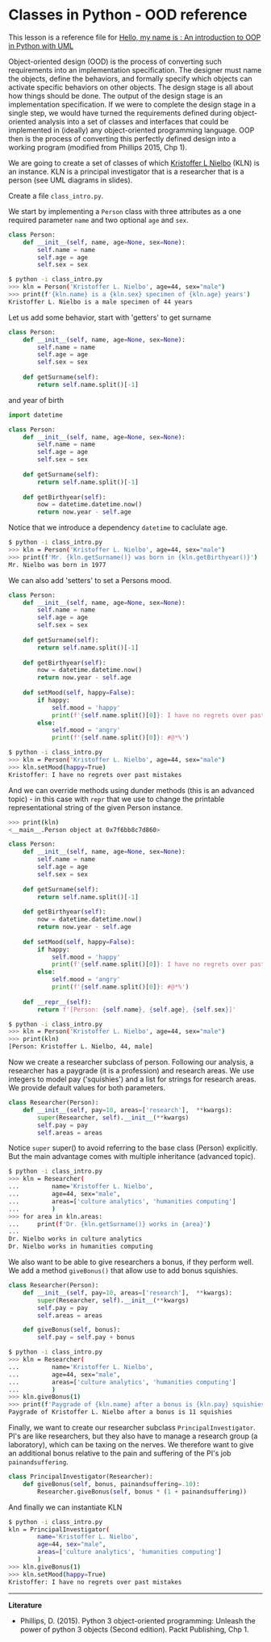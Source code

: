 # Classes in Python - OOD reference #

This lesson is a reference file for [Hello, my name is <name>: An introduction to OOP in Python with UML](https://github.com/CHCAA-EDUX/Programming-for-the-Humanities-E21/blob/main/slides/pfth_21e_07.pdf)

Object-oriented design (OOD) is the process of converting such requirements into an implementation specification. The designer must name the objects, define the behaviors, and formally specify which objects can activate specific behaviors on other objects. The design stage is all about how things should be done. The output of the design stage is an implementation specification. If we were to complete the design stage in a single step, we would have turned the requirements defined during object-oriented analysis into a set of classes and interfaces that could be implemented in (ideally) any object-oriented programming language. OOP then is the process of converting this perfectly defined design into a working program (modified from Phillips 2015, Chp 1).

We are going to create a set of classes of which [Kristoffer L Nielbo](https://pure.au.dk/portal/en/persons/kristoffer-laigaard-nielbo(aef8887c-d4e9-4270-9031-1a15553f5590).html) (KLN) is an instance. KLN is a principal investigator that is a researcher that is a person (see UML diagrams in slides).

Create a file `class_intro.py`.

We start by implementing a `Person` class with three attributes as a one required parameter `name` and two optional `age` and `sex`.

```py
class Person:
    def __init__(self, name, age=None, sex=None):
        self.name = name
        self.age = age
        self.sex = sex
```

```sh
$ python -i class_intro.py
>>> kln = Person('Kristoffer L. Nielbo', age=44, sex="male")
>>> print(f'{kln.name} is a {kln.sex} specimen of {kln.age} years')
Kristoffer L. Nielbo is a male specimen of 44 years
```

Let us add some behavior, start with 'getters' to get surname 

```py
class Person:
    def __init__(self, name, age=None, sex=None):
        self.name = name
        self.age = age
        self.sex = sex
    
    def getSurname(self):
        return self.name.split()[-1]
```

and year of birth

```py
import datetime

class Person:
    def __init__(self, name, age=None, sex=None):
        self.name = name
        self.age = age
        self.sex = sex
    
    def getSurname(self):
        return self.name.split()[-1]
    
    def getBirthyear(self):
        now = datetime.datetime.now()
        return now.year - self.age
```

Notice that we introduce a dependency `datetime` to caclulate age.

```sh
$ python -i class_intro.py
>>> kln = Person('Kristoffer L. Nielbo', age=44, sex="male")
>>> print(f'Mr. {kln.getSurname()} was born in {kln.getBirthyear()}')
Mr. Nielbo was born in 1977
```

We can also add 'setters' to set a Persons mood.

```py
class Person:
    def __init__(self, name, age=None, sex=None):
        self.name = name
        self.age = age
        self.sex = sex
    
    def getSurname(self):
        return self.name.split()[-1]
    
    def getBirthyear(self):
        now = datetime.datetime.now()
        return now.year - self.age
    
    def setMood(self, happy=False):
        if happy:
            self.mood = 'happy'
            print(f'{self.name.split()[0]}: I have no regrets over past mistakes')
        else:
            self.mood = 'angry'
            print(f'{self.name.split()[0]}: #@*%')
```


```sh
$ python -i class_intro.py
>>> kln = Person('Kristoffer L. Nielbo', age=44, sex="male")
>>> kln.setMood(happy=True)
Kristoffer: I have no regrets over past mistakes
```

And we can override methods using dunder methods (this is an advanced topic) - in this case with `repr` that we use to change the printable representational string of the given Person instance.

```sh
>>> print(kln)
<__main__.Person object at 0x7f6bb8c7d860>
```

```py
class Person:
    def __init__(self, name, age=None, sex=None):
        self.name = name
        self.age = age
        self.sex = sex
    
    def getSurname(self):
        return self.name.split()[-1]
    
    def getBirthyear(self):
        now = datetime.datetime.now()
        return now.year - self.age
    
    def setMood(self, happy=False):
        if happy:
            self.mood = 'happy'
            print(f'{self.name.split()[0]}: I have no regrets over past mistakes')
        else:
            self.mood = 'angry'
            print(f'{self.name.split()[0]}: #@*%')
        
    def __repr__(self):
        return f'[Person: {self.name}, {self.age}, {self.sex}]'
```

```sh
$ python -i class_intro.py
>>> kln = Person('Kristoffer L. Nielbo', age=44, sex="male")
>>> print(kln)
[Person: Kristoffer L. Nielbo, 44, male]
```

Now we create a researcher subclass of person. Following our analysis, a researcher has a paygrade (it is a profession) and research areas. We use integers to model pay ('squishies') and a list for strings for research areas. We provide default values for both parameters.

```py
class Researcher(Person):
    def __init__(self, pay=10, areas=['research'],  **kwargs):
        super(Researcher, self).__init__(**kwargs)
        self.pay = pay
        self.areas = areas
```

Notice `super` super() to avoid referring to the base class (Person) explicitly. But the main advantage comes with multiple inheritance (advanced topic).

```sh
$ python -i class_intro.py
>>> kln = Researcher(
...         name='Kristoffer L. Nielbo',
...         age=44, sex="male",
...         areas=['culture analytics', 'humanities computing']
...         )
>>> for area in kln.areas:
...     print(f'Dr. {kln.getSurname()} works in {area}')
...
Dr. Nielbo works in culture analytics
Dr. Nielbo works in humanities computing
```

We also want to be able to give researchers a bonus, if they perform well. We add a method `giveBonus()` that allow use to add bonus squishies.

```py
class Researcher(Person):
    def __init__(self, pay=10, areas=['research'],  **kwargs):
        super(Researcher, self).__init__(**kwargs)
        self.pay = pay
        self.areas = areas

    def giveBonus(self, bonus):
        self.pay = self.pay + bonus
```

```sh
$ python -i class_intro.py
>>> kln = Researcher(
...         name='Kristoffer L. Nielbo',
...         age=44, sex="male",
...         areas=['culture analytics', 'humanities computing']
...         )
>>> kln.giveBonus(1)
>>> print(f'Paygrade of {kln.name} after a bonus is {kln.pay} squishies')
Paygrade of Kristoffer L. Nielbo after a bonus is 11 squishies
```

Finally, we want to create our researcher subclass `PrincipalInvestigator`. PI's are like researchers, but they also have to manage a research group (a laboratory), which can be taxing on the nerves. We therefore want to give an additional bonus relative to the pain and suffering of the PI's job `painandsuffering`.

```py
class PrincipalInvestigator(Researcher):
    def giveBonus(self, bonus, painandsuffering=.10):
        Researcher.giveBonus(self, bonus * (1 + painandsuffering))
```

And finally we can instantiate KLN

```sh
$ python -i class_intro.py
kln = PrincipalInvestigator(
        name='Kristoffer L. Nielbo', 
        age=44, sex="male", 
        areas=['culture analytics', 'humanities computing']
        )
>>> kln.giveBonus(1)
>>> kln.setMood(happy=True)
Kristoffer: I have no regrets over past mistakes
```

---

__Literature__

* Phillips, D. (2015). Python 3 object-oriented programming: Unleash the power of python 3 objects (Second edition). Packt Publishing, Chp 1.
